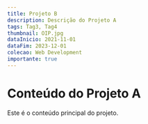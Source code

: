```yaml
---
title: Projeto B
description: Descrição do Projeto A
tags: Tag3, Tag4
thumbnail: OIP.jpg
dataInicio: 2021-11-01 
dataFim: 2023-12-01 
colecao: Web Development 
importante: true
---
```


# Conteúdo do Projeto A

Este é o conteúdo principal do projeto.
